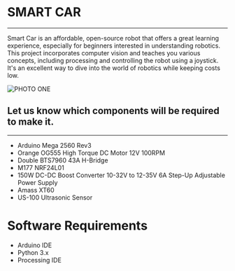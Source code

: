 <H1>SMART CAR</H1>
    <hr>
    <p>Smart Car is an affordable, open-source robot that offers a great learning experience, especially for beginners interested in understanding robotics. This project incorporates computer vision and teaches you various concepts, including processing and controlling the robot using a joystick. It's an excellent way to dive into the world of robotics while keeping costs low. </p>

![PHOTO ONE](https://github.com/PIEspace/SMART-CAR-/assets/134577378/8fed146e-c41d-4033-9dae-15f085c3fb9a)

<h2>Let us know which components will be required to make it.</h2>
    <hr>
<ul>
        <li>Arduino Mega 2560 Rev3</li>
        <li>Orange OG555 High Torque DC Motor 12V 100RPM</li>
        <li>Double BTS7960 43A H-Bridge</li>
        <li>M177 NRF24L01</li>
        <li>150W DC-DC Boost Converter 10-32V to 12-35V 6A Step-Up Adjustable Power Supply</li>
        <li>Amass XT60 </li>
        <li>US-100 Ultrasonic Sensor</li>
        
</ul>

<h1> Software Requirements </h1>
<ul>
    <li> Arduino IDE </li>
    <li> Python 3.x </li>
    <li> Processing IDE </li>
</ul>
